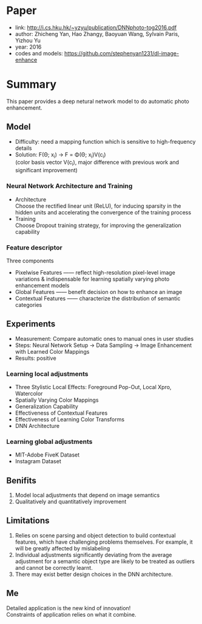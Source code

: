 # Paper
* link: http://i.cs.hku.hk/~yzyu/publication/DNNphoto-tog2016.pdf
* author: Zhicheng Yan, Hao Zhangy, Baoyuan Wang, Sylvain Paris, Yizhou Yu
* year: 2016
* codes and models: https://github.com/stephenyan1231/dl-image-enhance

# Summary  
This paper provides a deep netural network model to do automatic photo enhancement.  

## Model  
* Difficulty: need a mapping function which is sensitive to high-frequency details  
* Solution: F(Θ; x<sub>i</sub>) ->  F = Φ(Θ; x<sub>i</sub>)V(c<sub>i</sub>)  
(color basis vector V(c<sub>i</sub>), major difference with previous work and significant improvement)  

### Neural Network Architecture and Training  
* Architecture  
Choose the rectified linear unit (ReLU), for inducing sparsity in the hidden units and accelerating the convergence of the training process  
* Training  
Choose Dropout training strategy, for improving the generalization capability  

### Feature descriptor  
Three components  
* Pixelwise Features —— reflect high-resolution pixel-level image variations & indispensable for learning spatially varying photo enhancement models  
* Global Features —— benefit decision on how to enhance an image  
* Contextual Features —— characterize the distribution of semantic categories  

## Experiments  
* Measurement: Compare automatic ones to manual ones in user studies  
* Steps: Neural Network Setup -> Data Sampling -> Image Enhancement with Learned Color Mappings  
* Results: positive  
### Learning local adjustments  
* Three Stylistic Local Effects: Foreground Pop-Out, Local Xpro, Watercolor  
* Spatially Varying Color Mappings  
* Generalization Capability  
* Effectiveness of Contextual Features  
* Effectiveness of Learning Color Transforms  
* DNN Architecture  
### Learning global adjustments  
* MIT-Adobe FiveK Dataset
* Instagram Dataset


## Benifits  
1. Model local adjustments that depend on image semantics  
2. Qualitatively and quantitatively improvement 

## Limitations  
1. Relies on scene parsing and object detection to build contextual features, which have challenging problems themselves. For example, it will be greatly affected by mislabeling  
2. Individual adjustments significantly deviating from the average adjustment for a semantic object type are likely to be treated as outliers and cannot be correctly learnt.  
3. There may exist better design choices in the DNN architecture.

## Me  
Detailed application is the new kind of innovation!  
Constraints of application relies on what it combine.  

